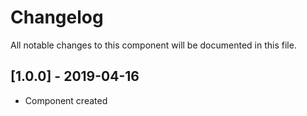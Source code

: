 # Changelog
All notable changes to this component will be documented in this file.

## [1.0.0] - 2019-04-16
- Component created
